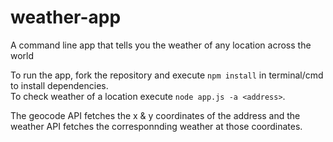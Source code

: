 # weather-app
A command line app that tells you the weather of any location across the world

To run the app, fork the repository and execute `npm install` in terminal/cmd to install dependencies.  
To check weather of a location execute `node app.js -a <address>`.

The geocode API fetches the x & y coordinates of the address and the weather API fetches the corresponnding weather at those coordinates.
